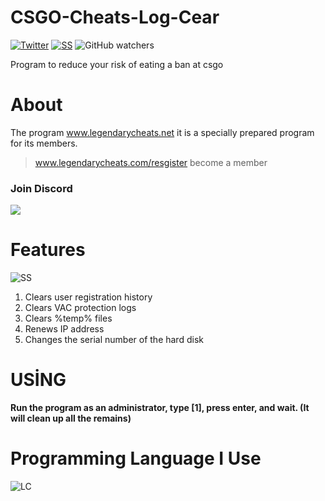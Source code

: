 # CSGO-Cheats-Log-Cear
 [![Twitter](https://img.shields.io/twitter/follow/tgasalih?color=blue&logoColor=red&style=for-the-badge)](https://twitter.com/tgasalih) <a href="https://www.youtube.com/channel/UCNez8_0lMB2PBTSuSLKYLKg">  ![SS](https://img.shields.io/youtube/channel/subscribers/UCNez8_0lMB2PBTSuSLKYLKg?style=for-the-badge)</a>
 ![GitHub watchers](https://img.shields.io/github/watchers/tgasalih/CSGO-Cheats-Log-Cear?style=for-the-badge)


Program to reduce your risk of eating a ban at csgo

# About
The program www.legendarycheats.net it is a specially prepared program for its members.
> www.legendarycheats.com/resgister become a member
<h3>Join Discord </h3>
 <a href="https://discord.gg/legendaryteam"> <img src="https://img.icons8.com/doodle/48/000000/discord-logo.png"/></a>


 
# Features
![SS](https://i.resmim.net/mRWYK.png)
1. Clears user registration history
2. Clears VAC protection logs
3. Clears %temp% files
4. Renews IP address
5. Changes the serial number of the hard disk

# USİNG
<b>Run the program as an administrator, type [1], press enter, and wait. (It will clean up all the remains)</b>

# Programming Language I Use

 ![LC](https://cdn0.iconfinder.com/data/icons/filesco/256/14.png)
